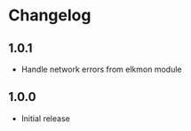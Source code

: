 Changelog
=========


1.0.1
-----
* Handle network errors from elkmon module

1.0.0
-----
* Initial release
